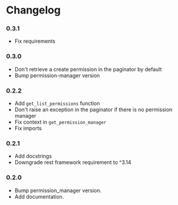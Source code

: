 # Changelog

### 0.3.1
- Fix requirements

### 0.3.0
- Don't retrieve a create permission in the paginator by default
- Bump permission-manager version

### 0.2.2
- Add `get_list_permissions` function
- Don't raise an exception in the paginator if there is no permission manager
- Fix context in `get_permission_manager`
- Fix imports

### 0.2.1
- Add docstrings
- Downgrade rest framework requirement to ^3.14

### 0.2.0
- Bump permission_manager version.
- Add documentation.
